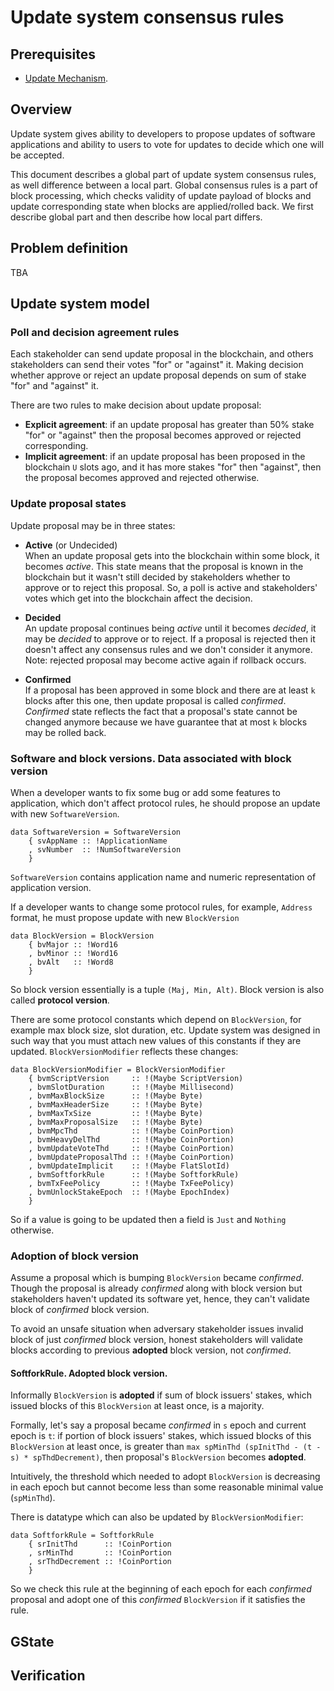 # Update system consensus rules

## Prerequisites

* [Update Mechanism](https://cardanodocs.com/cardano/update-mechanism/).

## Overview
Update system gives ability to developers to propose updates of software applications and
ability to users to vote for updates to decide which one will be accepted.

This document describes a global part of update system consensus rules, as well difference between a local part.
Global consensus rules is a part of block processing, which checks validity of update payload of blocks and update 
corresponding state when blocks are applied/rolled back. 
We first describe global part and then describe how local part differs.

## Problem definition
TBA

## Update system model

### Poll and decision agreement rules

Each stakeholder can send update proposal in the blockchain,
and others stakeholders can send their votes "for" or "against" it.
Making decision whether approve or reject an update proposal depends on sum of stake "for" and "against" it.

There are two rules to make decision about update proposal:
* **Explicit agreement**: if an update proposal has greater than 50% stake "for" or "against" 
then the proposal becomes approved or rejected corresponding.
* **Implicit agreement**: if an update proposal has been proposed in the blockchain `U` slots ago,
and it has more stakes "for" then "against", then the proposal becomes approved and rejected otherwise.

### Update proposal states

Update proposal may be in three states:
* **Active** (or Undecided)  
When an update proposal gets into the blockchain within some block, it becomes _active_.
This state means that the proposal is known in the blockchain but 
it wasn't still decided by stakeholders whether to approve or to reject this proposal.
So, a poll is active and stakeholders' votes which get into the blockchain affect the decision.

* **Decided**  
An update proposal continues being _active_ until it becomes _decided_, it may be _decided_ to approve
or to reject.
If a proposal is rejected then it doesn't affect any consensus rules and we don't consider it anymore.
Note: rejected proposal may become active again if rollback occurs.

* **Confirmed**  
If a proposal has been approved in some block and there are at least `k` blocks after this one, then
update proposal is called _confirmed_.
_Confirmed_ state reflects the fact that a proposal's state cannot be changed anymore 
because we have guarantee that at most `k` blocks may be rolled back.

### Software and block versions. Data associated with block version

When a developer wants to fix some bug or add some features to application,
which don't affect protocol rules, he should propose an update with new `SoftwareVersion`.
```
data SoftwareVersion = SoftwareVersion
    { svAppName :: !ApplicationName
    , svNumber  :: !NumSoftwareVersion
    }
```

`SoftwareVersion` contains application name and numeric representation of application version.

If a developer wants to change some protocol rules, for example, `Address` format, 
he must propose update with new `BlockVersion`

```
data BlockVersion = BlockVersion
    { bvMajor :: !Word16
    , bvMinor :: !Word16
    , bvAlt   :: !Word8
    }
```

So block version essentially is a tuple `(Maj, Min, Alt)`.
Block version is also called **protocol version**.

There are some protocol constants which depend on `BlockVersion`, for example max block size, slot duration, etc.
Update system was designed in such way that you must attach new values of this constants if they are updated.
`BlockVersionModifier` reflects these changes:
```
data BlockVersionModifier = BlockVersionModifier
    { bvmScriptVersion     :: !(Maybe ScriptVersion)
    , bvmSlotDuration      :: !(Maybe Millisecond)
    , bvmMaxBlockSize      :: !(Maybe Byte)
    , bvmMaxHeaderSize     :: !(Maybe Byte)
    , bvmMaxTxSize         :: !(Maybe Byte)
    , bvmMaxProposalSize   :: !(Maybe Byte)
    , bvmMpcThd            :: !(Maybe CoinPortion)
    , bvmHeavyDelThd       :: !(Maybe CoinPortion)
    , bvmUpdateVoteThd     :: !(Maybe CoinPortion)
    , bvmUpdateProposalThd :: !(Maybe CoinPortion)
    , bvmUpdateImplicit    :: !(Maybe FlatSlotId)
    , bvmSoftforkRule      :: !(Maybe SoftforkRule)
    , bvmTxFeePolicy       :: !(Maybe TxFeePolicy)
    , bvmUnlockStakeEpoch  :: !(Maybe EpochIndex)
    }
```
So if a value is going to be updated then a field is `Just` and `Nothing` otherwise.

### Adoption of block version

Assume a proposal which is bumping `BlockVersion` became _confirmed_.
Though the proposal is already _confirmed_ along with block version but stakeholders
haven't updated its software yet, hence, they can't validate block of _confirmed_ block version.

To avoid an unsafe situation when adversary stakeholder issues invalid block of just _confirmed_ block version,
honest stakeholders will validate blocks according to previous **adopted** block version, not _confirmed_.

#### SoftforkRule. Adopted block version.
Informally `BlockVersion` is **adopted** if sum of block issuers' stakes, 
which issued blocks of this `BlockVersion` at least once, is a majority.

Formally, let's say a proposal became _confirmed_ in `s` epoch and current epoch is `t`:
if portion of block issuers' stakes, which issued blocks of this `BlockVersion` at least once, is greater than
`max spMinThd (spInitThd - (t - s) * spThdDecrement)`, then proposal's `BlockVersion` becomes **adopted**.

Intuitively, the threshold which needed to adopt `BlockVersion` is decreasing in each epoch but cannot become
less than some reasonable minimal value (`spMinThd`).

There is datatype which can also be updated by `BlockVersionModifier`:
```
data SoftforkRule = SoftforkRule
    { srInitThd      :: !CoinPortion
    , srMinThd       :: !CoinPortion
    , srThdDecrement :: !CoinPortion
    }
```

So we check this rule at the beginning of each epoch for each _confirmed_ proposal 
and adopt one of this _confirmed_ `BlockVersion` if it satisfies the rule.

## GState

## Verification
